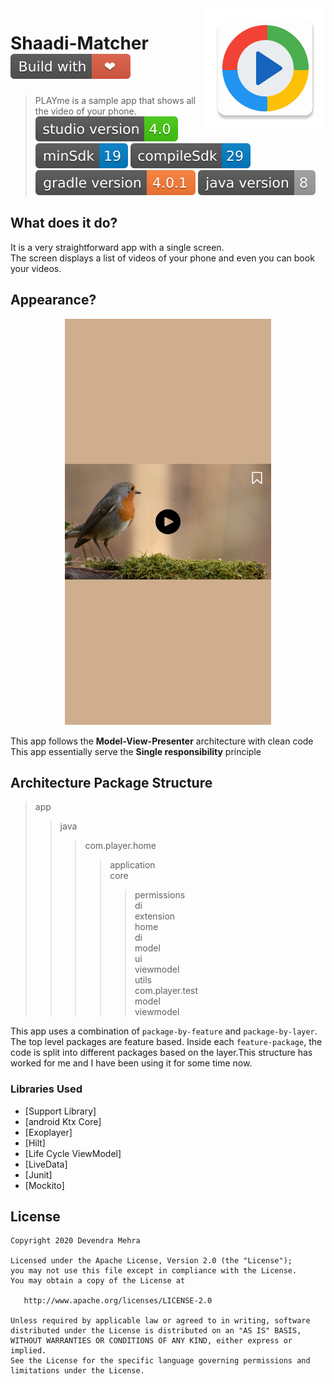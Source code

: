 <img src="/assets/logo.png" align="right" />

# Shaadi-Matcher <img src="/assets/Build with love.svg"/><br>
> PLAYme is a sample app that shows all the video of your phone.<br>
<img src="/assets/studio version.svg"/> <img src="/assets/minSdk.svg"/> <img src="/assets/compileSdk.svg"/> <img src="/assets/gradle version.svg"/> <img src="/assets/java version.svg"/>
## What does it do?
It is a very straightforward app with a single screen.
<br>The screen displays a list of videos of your phone and even you can book your videos.
## Appearance?
<p align="center">
    <img src="/assets/snap.jpg" alt="Screenshots"  height="650" width="330"/>
</p>

This app follows the **Model-View-Presenter** architecture with clean code
This app essentially serve the **Single responsibility** principle

## Architecture Package Structure
> app
>> java
>>> com.player.home<br>
>>>> application<br>
>>>> core<br>
>>>>> permissions<br>
>>>> di<br>
>>>> extension<br>
>>>> home<br>
>>>>> di<br>
>>>>> model<br>
>>>>> ui<br>
>>>>> viewmodel<br>
>>>> utils<br>
>>> com.player.test<br>
>>>> model<br>
>>>> viewmodel<br>

This app uses a combination of `package-by-feature` and `package-by-layer`. The top level packages are feature based. Inside each `feature-package`, the code is split into different packages based on the layer.This structure has worked for me and I have been using it for some time now.

### Libraries Used
* [Support Library]
* [android Ktx Core]
* [Exoplayer]
* [Hilt]
* [Life Cycle ViewModel]
* [LiveData]
* [Junit]
* [Mockito]

## License
```
Copyright 2020 Devendra Mehra

Licensed under the Apache License, Version 2.0 (the "License");
you may not use this file except in compliance with the License.
You may obtain a copy of the License at

   http://www.apache.org/licenses/LICENSE-2.0

Unless required by applicable law or agreed to in writing, software
distributed under the License is distributed on an "AS IS" BASIS,
WITHOUT WARRANTIES OR CONDITIONS OF ANY KIND, either express or implied.
See the License for the specific language governing permissions and
limitations under the License.
